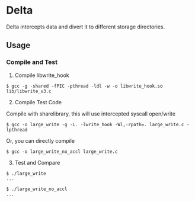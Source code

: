 # Delta
Delta intercepts data and divert it to different storage directories.

## Usage

### Compile and Test

1. Compile libwrite_hook

```shell
$ gcc -g -shared -fPIC -pthread -ldl -w -o libwrite_hook.so lib/libwrite_v3.c
```

2. Compile Test Code

Compile with sharelibrary, this will use intercepted syscall open/write 
```shell
$ gcc -o large_write -g -L. -lwrite_hook -Wl,-rpath=. large_write.c -lpthread
```

Or, you can directly compile
```shell
$ gcc -o large_write_no_accl large_write.c
```

3. Test and Compare 

```shell
$ ./large_write
...

$ ./large_write_no_accl
...
```

